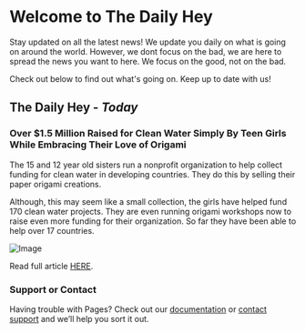 # Welcome to The Daily Hey

Stay updated on all the latest news! We update you daily on what is going on around the world. However, we dont focus on the bad, we are here to spread the news you want to here. We focus on the good, not on the bad.

Check out below to find out what's going on. Keep up to date with us!

## The Daily Hey - _Today_

### Over $1.5 Million Raised for Clean Water Simply By **Teen** Girls While Embracing Their Love of Origami

The 15 and 12 year old sisters run a nonprofit organization to help collect funding for clean water in developing countries. They do this by selling their paper origami creations. 

Although, this may seem like a small collection, the girls have helped fund 170 clean water projects. They are even running origami workshops now to raise even more funding for their organization. So far they have been able to help over 17 countries. 

![Image](https://i.pinimg.com/564x/72/cc/8b/72cc8b03666b888d49191b45a41427c8.jpg) 


Read full article [HERE](https://www.goodnewsnetwork.org/teen-girls-raise-1-5-million-for-clean-water-with-origami/).




### Support or Contact

Having trouble with Pages? Check out our [documentation](https://help.github.com/categories/github-pages-basics/) or [contact support](https://github.com/contact) and we’ll help you sort it out.

